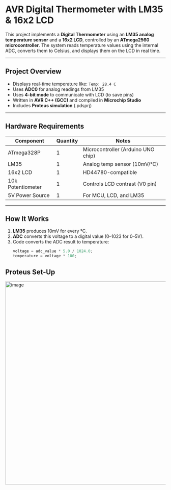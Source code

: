# AVR Digital Thermometer with LM35 & 16x2 LCD
This project implements a **Digital Thermometer** using an **LM35 analog temperature sensor** and a **16x2 LCD**, controlled by an **ATmega2560 microcontroller**. The system reads temperature values using the internal ADC, converts them to Celsius, and displays them on the LCD in real time.

---

## Project Overview

- Displays real-time temperature like: `Temp: 28.4 C`
- Uses **ADC0** for analog readings from LM35
- Uses **4-bit mode** to communicate with LCD (to save pins)
- Written in **AVR C++ (GCC)** and compiled in **Microchip Studio**
- Includes **Proteus simulation** (.pdsprj)

---

## Hardware Requirements

| Component        | Quantity | Notes                                 |
|------------------|----------|----------------------------------------|
| ATmega328P       | 1        | Microcontroller (Arduino UNO chip)     |
| LM35             | 1        | Analog temp sensor (10mV/°C)           |
| 16x2 LCD         | 1        | HD44780-compatible                     |
| 10k Potentiometer| 1        | Controls LCD contrast (V0 pin)         |
| 5V Power Source  | 1        | For MCU, LCD, and LM35                 |

---

## How It Works

1. **LM35** produces 10mV for every °C.
2. **ADC** converts this voltage to a digital value (0–1023 for 0–5V).
3. Code converts the ADC result to temperature:
   ```c
   voltage = adc_value * 5.0 / 1024.0;
   temperature = voltage * 100;

  ## Proteus Set-Up
  <img width="882" height="637" alt="image" src="https://github.com/user-attachments/assets/0b7faed5-37ce-4077-a6c6-6890c8cf5fd2" />

